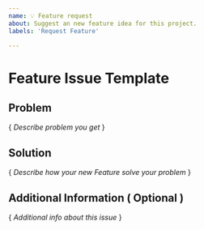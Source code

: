 ```yaml
---
name: 💡 Feature request
about: Suggest an new feature idea for this project.
labels: 'Request Feature'

---
```

# Feature Issue Template
## Problem
{ *Describe problem you get* }

## Solution
{ *Describe how your new Feature solve your problem* }

## Additional Information ( Optional )
{ *Additional info about this issue* }